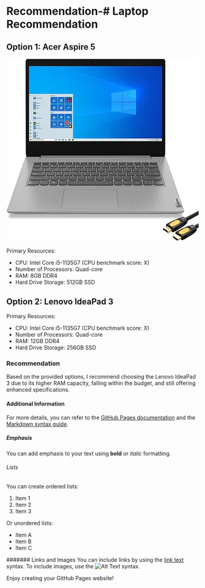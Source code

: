 # Recommendation-# Laptop Recommendation

## Option 1: Acer Aspire 5
![Alt Text](laptop.jpg)


Primary Resources:
- CPU: Intel Core i5-1135G7 (CPU benchmark score: X)
- Number of Processors: Quad-core
- RAM: 8GB DDR4
- Hard Drive Storage: 512GB SSD

## Option 2: Lenovo IdeaPad 3
Primary Resources:
- CPU: Intel Core i5-1135G7 (CPU benchmark score: X)
- Number of Processors: Quad-core
- RAM: 12GB DDR4
- Hard Drive Storage: 256GB SSD

### Recommendation
Based on the provided options, I recommend choosing the Lenovo IdeaPad 3 due to its higher RAM capacity, falling within the budget, and still offering enhanced specifications.

#### Additional Information
For more details, you can refer to the [GitHub Pages documentation](https://docs.github.com/pages) and the [Markdown syntax guide](https://www.markdownguide.org/basic-syntax/).

##### Emphasis
You can add emphasis to your text using **bold** or *italic* formatting.

###### Lists
You can create ordered lists:
1. Item 1
2. Item 2
3. Item 3

Or unordered lists:
- Item A
- Item B
- Item C

####### Links and Images
You can include links by using the [link text](https://www.example.com) syntax. To include images, use the ![Alt Text](image_url) syntax.

Enjoy creating your GitHub Pages website!

